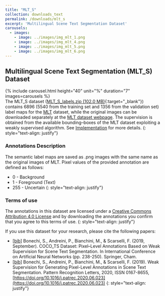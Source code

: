 ```yaml
---
title: "MLT_S"
collection: downloads_text
permalink: /downloads/mlt_s
excerpt: 'Multilingual Scene Text Segmentation Dataset'
carousels:
  - images:
    - image: ../images/img_mlt_1.png
    - image: ../images/img_mlt_4.png
    - image: ../images/img_mlt_5.png
    - image: ../images/img_mlt_6.png
---
```


## Multilingual Scene Text Segmentation (MLT_S) Dataset

{% include carousel.html height="40" unit="%" duration="7" images=carousels %}
<br>
The MLT_S dataset ([MLT_S_labels.zip (102.0 MB)](http://clem.diism.unisi.it/~coco_ts/download_mlt_s.php){:target="_blank"}) contains 6896 (5540 from the training set and 1356 from the validation set) label maps for the [MLT](https://rrc.cvc.uab.es/?ch=8&com=introduction) dataset, while the original images can be downloaded separately at the [MLT dataset webpage](https://rrc.cvc.uab.es/?ch=8&com=downloads). The supervision is obtained from the available bounding–boxes of the MLT dataset exploiting a weakly supervised algorithm. See [Implementation](http://clem.diism.unisi.it/~coco_ts/implementation.html) for more details.
{: style="text-align: justify"}

### Annotations Description
The semantic label maps are saved as .png images with the same name as the original images of MLT.
Pixel values of the provided annotation are defined as follows:
*  0 - Background
*  1 - Foreground (Text)
*  255 - Uncertain
{: style="text-align: justify"}

### Terms of use
The annotations in this dataset are licensed under a [Creative Commons Attribution 4.0 License](https://creativecommons.org/licenses/by/4.0/legalcode) and by downloading the annotations you confirm that you agree to this terms of use.
{: style="text-align: justify"}

If you use this dataset for your research, please cite the following papers:
* [[bib](http://clem.diism.unisi.it/~coco_ts/cite_COCO_TS.bib)] Bonechi, S., Andreini, P., Bianchini, M., & Scarselli, F. (2019, September). COCO_TS Dataset: Pixel–Level Annotations Based on Weak Supervision for Scene Text Segmentation. In International Conference on Artificial Neural Networks (pp. 238-250). Springer, Cham.
* [[bib](http://clem.diism.unisi.it/~coco_ts/cite_MLT_S.bib)] Bonechi, S., Andreini, P., Bianchini, M., & Scarselli, F. (2019). Weak Supervision for Generating Pixel-Level Annotations in Scene Text Segmentation. Pattern Recognition Letters, 2020, ISSN 0167-8655, [https://doi.org/10.1016/j.patrec.2020.06.023](https://doi.org/10.1016/j.patrec.2020.06.023)
{: style="text-align: justify"}
